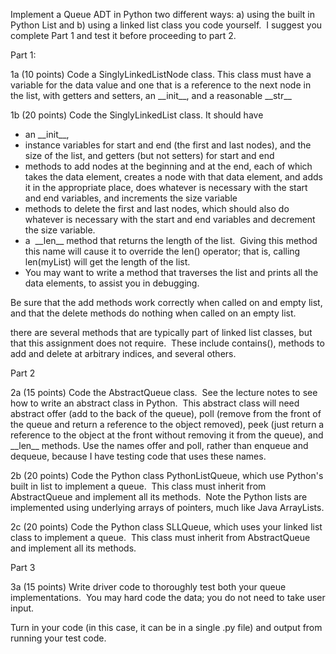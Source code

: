 <div class="description user_content enhanced" data-resource-type="assignment.body" data-resource-id="1749522"><p>Implement a Queue ADT in Python two different ways: a) using the built in Python List and b) using a linked list class you code yourself.&nbsp; I suggest you complete Part 1 and test it before proceeding to part 2.</p>
<p>Part 1:</p>
<p>1a (10 points) Code a SinglyLinkedListNode class. This class must have a variable for the data value and one that is a reference to the next node in the list, with getters and setters, an __init__, and a reasonable __str__</p>
<p>1b (20 points) Code the SinglyLinkedList class. It should have</p>
<ul>
<li>an __init__,</li>
<li>instance variables for start and end (the first and last nodes), and the size of the list, and getters (but not setters) for start and end</li>
<li>methods to add nodes at the beginning and at the end, each of which takes the data element, creates a node with that data element, and adds it in the appropriate place, does whatever is necessary with the start and end variables, and increments the size variable</li>
<li>methods to delete the first and last nodes, which should also do whatever is necessary with the start and end variables and decrement the size variable.</li>
<li>a&nbsp; __len__ method that returns the length of the list.&nbsp; Giving this method this name will cause it to override the len() operator; that is, calling len(myList) will get the length of the list.</li>
<li>You may want to write a method that traverses the list and prints all the data elements, to assist you in debugging.</li>
</ul>
<p>Be sure that the add methods work correctly when called on and empty list, and that the delete methods do nothing when called on an empty list.</p>
<p>there are several methods that are typically part of linked list classes, but that this assignment does not require.&nbsp; These include contains(), methods to add and delete at arbitrary indices, and several others.</p>
<p>Part 2</p>
<p>2a (15 points) Code the AbstractQueue class.&nbsp; See the lecture notes to see how to write an abstract class in Python.&nbsp; This abstract class will need abstract offer (add to the back of the queue), poll (remove from the front of the queue and return a reference to the object removed), peek (just return a reference to the object at the front without removing it from the queue), and __len__ methods. Use the names offer and poll, rather than enqueue and dequeue, because I have testing code that uses these names.</p>
<p>2b (20 points) Code the Python class PythonListQueue, which use Python's built in list to implement a queue.&nbsp; This class must inherit from AbstractQueue and implement all its methods.&nbsp; Note the Python lists are implemented using underlying arrays of pointers, much like Java ArrayLists.</p>
<p>2c (20 points) Code the Python class SLLQueue, which uses your linked list class to implement a queue.&nbsp; This class must inherit from AbstractQueue and implement all its methods.</p>
<p>Part 3</p>
<p>3a (15 points) Write driver code to thoroughly test both your queue implementations.&nbsp; You may hard code the data; you do not need to take user input.</p>
<p>Turn in your code (in this case, it can be in a single .py file) and output from running your test code.</p>
<p>&nbsp;</p>
<p>&nbsp;&nbsp;</p></div>
